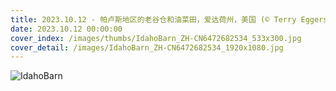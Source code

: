 ```yaml
---
title: 2023.10.12 - 帕卢斯地区的老谷仓和油菜田，爱达荷州，美国 (© Terry Eggers/Getty Images)
date: 2023.10.12 00:00:00
cover_index: /images/thumbs/IdahoBarn_ZH-CN6472682534_533x300.jpg
cover_detail: /images/IdahoBarn_ZH-CN6472682534_1920x1080.jpg
---
```


![IdahoBarn](/images/IdahoBarn_ZH-CN6472682534_1920x1080.jpg)
